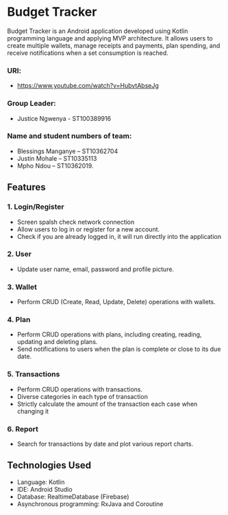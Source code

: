 # Budget Tracker

Budget Tracker is an Android application developed using Kotlin programming language and applying MVP architecture. 
It allows users to create multiple wallets, manage receipts and payments, plan spending, and receive notifications 
when a set consumption is reached.

### URl:
- https://www.youtube.com/watch?v=HubvtAbseJg

### Group Leader:
- Justice Ngwenya - ST100389916

###  Name and student numbers of team:
- Blessings Manganye – ST10362704
- Justin Mohale – ST10335113
- Mpho Ndou – ST10362019.

## Features

### 1. Login/Register
- Screen spalsh check network connection
- Allow users to log in or register for a new account.
- Check if you are already logged in, it will run directly into the application
### 2. User
- Update user name, email, password and profile picture.
### 3. Wallet
- Perform CRUD (Create, Read, Update, Delete) operations with wallets.
### 4. Plan
- Perform CRUD operations with plans, including creating, reading, updating and deleting plans.
- Send notifications to users when the plan is complete or close to its due date.
### 5. Transactions
- Perform CRUD operations with transactions.
- Diverse categories in each type of transaction
- Strictly calculate the amount of the transaction each case when changing it
### 6. Report
- Search for transactions by date and plot various report charts.

## Technologies Used

- Language: Kotlin
- IDE: Android Studio
- Database: RealtimeDatabase (Firebase)
- Asynchronous programming: RxJava and Coroutine


